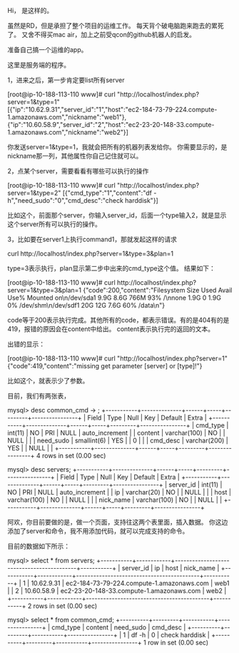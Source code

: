 Hi， 是这样的。

虽然是RD，但是承担了整个项目的运维工作。
每天背个破电脑跑来跑去的累死了。
又舍不得买mac air，加上之前受qcon的github机器人的启发。

准备自己搞一个运维的app。

这里是服务端的程序。



1，进来之后，第一步肯定要list所有server
 
[root@ip-10-188-113-110 www]# curl "http://localhost/index.php?server=1&type=1"       
[{"ip":"10.62.9.31","server_id":"1","host":"ec2-184-73-79-224.compute-1.amazonaws.com","nickname":"web1"},{"ip":"10.60.58.9","server_id":"2","host":"ec2-23-20-148-33.compute-1.amazonaws.com","nickname":"web2"}]
 
你发送server=1&type=1，我就会把所有的机器列表发给你。
你需要显示的，是nickname那一列，其他属性你自己记住就可以。
 
2，点某个server，需要看看有哪些可以执行的操作
 
[root@ip-10-188-113-110 www]# curl "http://localhost/index.php?server=1&type=2"
[{"cmd_type":"1","content":"df -h","need_sudo":"0","cmd_desc":"check harddisk"}]
 
比如这个，前面那个server，你输入server_id，后面一个type输入2，就是显示这个server所有可以执行的操作。
 
3，比如要在server1上执行command1，那就发起这样的请求
 
curl http://localhost/index.php?server=1&type=3&plan=1 
 
type=3表示执行，plan显示第二步中出来的cmd_type这个值。
结果如下：
 
[root@ip-10-188-113-110 www]# curl http://localhost/index.php?server=1&type=3&plan=1
{"code":200,"content":"Filesystem            Size  Used Avail Use% Mounted on\n\/dev\/sda1             9.9G  8.6G  766M  93% \/\nnone                  1.9G     0  1.9G   0% \/dev\/shm\n\/dev\/sdf1              20G   12G  7.6G  60% \/data\n"}
 
code等于200表示执行完成。其他所有的code，都表示错误。有的是404有的是419，报错的原因会在content中给出。
content表示执行完的返回的文本。
 
出错的显示：
 
[root@ip-10-188-113-110 www]# curl "http://localhost/index.php?server=1"              
{"code":419,"content":"missing get parameter [server] or [type]!"}
 
比如这个，就表示少了参数。


目前，我们有两张表，
 
mysql> desc common_cmd
    -> ;
+-----------+--------------+------+-----+---------+----------------+
| Field     | Type         | Null | Key | Default | Extra          |
+-----------+--------------+------+-----+---------+----------------+
| cmd_type  | int(11)      | NO   | PRI | NULL    | auto_increment |
| content   | varchar(100) | NO   |     | NULL    |                |
| need_sudo | smallint(6)  | YES  |     | 0       |                |
| cmd_desc  | varchar(200) | YES  |     | NULL    |                |
+-----------+--------------+------+-----+---------+----------------+
4 rows in set (0.00 sec)
 
mysql> desc servers;
+-----------+--------------+------+-----+---------+----------------+
| Field     | Type         | Null | Key | Default | Extra          |
+-----------+--------------+------+-----+---------+----------------+
| server_id | int(11)      | NO   | PRI | NULL    | auto_increment |
| ip        | varchar(20)  | NO   |     | NULL    |                |
| host      | varchar(100) | NO   |     | NULL    |                |
| nick_name | varchar(100) | NO   |     | NULL    |                |
+-----------+--------------+------+-----+---------+----------------+
 
阿欢，你目前要做的是，做一个页面，支持往这两个表里面，插入数据。
你这边添加了server和命令，我不用添加代码，就可以完成支持的命令。
 
目前的数据如下所示：
 
mysql> select * from servers;
+-----------+------------+-------------------------------------------+-----------+
| server_id | ip         | host                                      | nick_name |
+-----------+------------+-------------------------------------------+-----------+
|         1 | 10.62.9.31 | ec2-184-73-79-224.compute-1.amazonaws.com | web1      |
|         2 | 10.60.58.9 | ec2-23-20-148-33.compute-1.amazonaws.com  | web2      |
+-----------+------------+-------------------------------------------+-----------+
2 rows in set (0.00 sec)
 
mysql> select * from common_cmd;
+----------+---------+-----------+----------------+
| cmd_type | content | need_sudo | cmd_desc       |
+----------+---------+-----------+----------------+
|        1 | df -h   |         0 | check harddisk |
+----------+---------+-----------+----------------+
1 row in set (0.00 sec)

